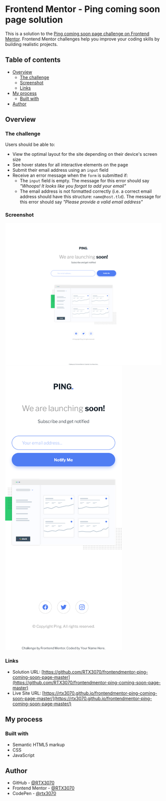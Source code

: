 # Frontend Mentor - Ping coming soon page solution

This is a solution to the [Ping coming soon page challenge on Frontend Mentor](https://www.frontendmentor.io/challenges/ping-single-column-coming-soon-page-5cadd051fec04111f7b848da). Frontend Mentor challenges help you improve your coding skills by building realistic projects. 

## Table of contents

- [Overview](#overview)
  - [The challenge](#the-challenge)
  - [Screenshot](#screenshot)
  - [Links](#links)
- [My process](#my-process)
  - [Built with](#built-with)
- [Author](#author)

## Overview

### The challenge

Users should be able to:

- View the optimal layout for the site depending on their device's screen size
- See hover states for all interactive elements on the page
- Submit their email address using an `input` field
- Receive an error message when the `form` is submitted if:
	- The `input` field is empty. The message for this error should say *"Whoops! It looks like you forgot to add your email"*
	- The email address is not formatted correctly (i.e. a correct email address should have this structure: `name@host.tld`). The message for this error should say *"Please provide a valid email address"*

### Screenshot

![Desktop View](./desktop-view.png)
![Mobile View](./mobile-view.png)

### Links

- Solution URL: [https://github.com/RTX3070/frontendmentor-ping-coming-soon-page-master](https://github.com/RTX3070/frontendmentor-ping-coming-soon-page-master)
- Live Site URL: [https://rtx3070.github.io/frontendmentor-ping-coming-soon-page-master/](https://rtx3070.github.io/frontendmentor-ping-coming-soon-page-master/)

## My process

### Built with

- Semantic HTML5 markup
- CSS
- JavaScript

## Author

- GitHub - [@RTX3070](https://github.com/RTX3070)
- Frontend Mentor - [@RTX3070](https://www.frontendmentor.io/profile/RTX3070)
- CodePen - [@rtx3070](https://codepen.io/rtx3070)